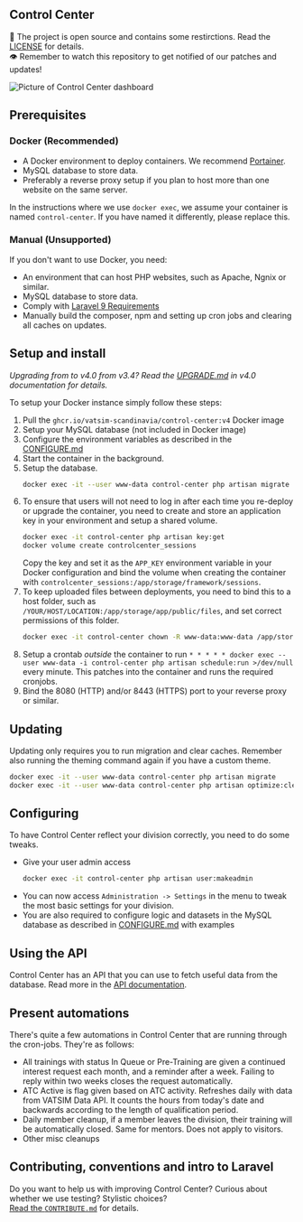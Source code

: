## Control Center

📝 The project is open source and contains some restirctions. Read the [LICENSE](LICENSE) for details.\
👁️ Remember to watch this repository to get notified of our patches and updates!

![Picture of Control Center dashboard](https://github.com/Vatsim-Scandinavia/controlcenter/assets/2505044/e115c1d0-d7e5-41cb-8fd6-0a787f06c0ea)

## Prerequisites

### Docker (Recommended)
- A Docker environment to deploy containers. We recommend [Portainer](https://www.portainer.io/).
- MySQL database to store data.
- Preferably a reverse proxy setup if you plan to host more than one website on the same server.

In the instructions where we use `docker exec`, we assume your container is named `control-center`. If you have named it differently, please replace this.

### Manual (Unsupported)
If you don't want to use Docker, you need:
- An environment that can host PHP websites, such as Apache, Ngnix or similar.
- MySQL database to store data.
- Comply with [Laravel 9 Requirements](https://laravel.com/docs/9.x/deployment#server-requirements)
- Manually build the composer, npm and setting up cron jobs and clearing all caches on updates.

## Setup and install

*Upgrading from to v4.0 from v3.4? Read the [UPGRADE.md](https://github.com/Vatsim-Scandinavia/controlcenter/blob/v4.0.7/UPGRADE.md) in v4.0 documentation for details.*

To setup your Docker instance simply follow these steps:
1. Pull the `ghcr.io/vatsim-scandinavia/control-center:v4` Docker image
2. Setup your MySQL database (not included in Docker image)
3. Configure the environment variables as described in the [CONFIGURE.md](CONFIGURE.md#environment)
4. Start the container in the background.
5. Setup the database.
   ```sh
   docker exec -it --user www-data control-center php artisan migrate
   ```
6. To ensure that users will not need to log in after each time you re-deploy or upgrade the container, you need to create and store an application key in your environment and setup a shared volume. 
   ```sh
   docker exec -it control-center php artisan key:get
   docker volume create controlcenter_sessions
   ```
   Copy the key and set it as the `APP_KEY` environment variable in your Docker configuration and bind the volume when creating the container with `controlcenter_sessions:/app/storage/framework/sessions`.
7. To keep uploaded files between deployments, you need to bind this to a host folder, such as `/YOUR/HOST/LOCATION:/app/storage/app/public/files`, and set correct permissions of this folder.
   ```sh 
   docker exec -it control-center chown -R www-data:www-data /app/storage/app/public/files
   ```
8. Setup a crontab _outside_ the container to run `* * * * * docker exec --user www-data -i control-center php artisan schedule:run >/dev/null` every minute. This patches into the container and runs the required cronjobs.
9. Bind the 8080 (HTTP) and/or 8443 (HTTPS) port to your reverse proxy or similar.

## Updating

Updating only requires you to run migration and clear caches. Remember also running the theming command again if you have a custom theme.

```sh
docker exec -it --user www-data control-center php artisan migrate
docker exec -it --user www-data control-center php artisan optimize:clear
```

## Configuring

To have Control Center reflect your division correctly, you need to do some tweaks.

- Give your user admin access
   ```sh
   docker exec -it control-center php artisan user:makeadmin
   ```
- You can now access `Administration -> Settings` in the menu to tweak the most basic settings for your division.
- You are also required to configure logic and datasets in the MySQL database as described in [CONFIGURE.md](CONFIGURE.md#database) with examples

## Using the API

Control Center has an API that you can use to fetch useful data from the database. Read more in the [API documentation](API.md).

## Present automations
There's quite a few automations in Control Center that are running through the cron-jobs. They're as follows:

- All trainings with status In Queue or Pre-Training are given a continued interest request each month, and a reminder after a week. Failing to reply within two weeks closes the request automatically.
- ATC Active is flag given based on ATC activity. Refreshes daily with data from VATSIM Data API. It counts the hours from today's date and backwards according to the length of qualification period.
- Daily member cleanup, if a member leaves the division, their training will be automatically closed. Same for mentors. Does not apply to visitors.
- Other misc cleanups

## Contributing, conventions and intro to Laravel

Do you want to help us with improving Control Center? Curious about whether we use testing? Stylistic choices?\
[Read the `CONTRIBUTE.md`](CONTRIBUTE.md) for details.



##